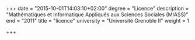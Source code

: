 +++
date = "2015-10-01T14:03:10+02:00"
degree = "Licence"
description = "Mathématiques et Informatique Appliqués aux Sciences Sociales (MIASS)"
end = "2011"
title = "licence"
university = "Université Grenoble II"
weight = 1

+++

